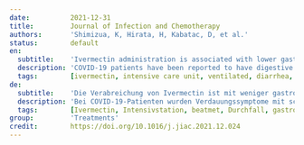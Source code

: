 ```yaml
---
date:          2021-12-31
title:         Journal of Infection and Chemotherapy
authors:       'Shimizua, K, Hirata, H, Kabatac, D, et al.'
status:        default
en:
  subtitle:    'Ivermectin administration is associated with lower gastrointestinal complications and greater ventilator-free days in ventilated patients with COVID-19: A propensity score analysis'
  description: 'COVID-19 patients have been reported to have digestive symptoms with poor outcome. Ivermectin, an antiparasitic drug, has been used in COVID-19 patients. The objective of this study was to evaluate whether ivermectin has effects on gastrointestinal complications and ventilator-free days in ventilated patients with COVID-19. COVID-19 patients who were mechanically ventilated in the ICU were included in this study. The ventilated patients who received ivermectin within 3 days after admission were assigned to the Ivermectin group, and the others were assigned to the Control group. Patients in the Ivermectin group received ivermectin 200 μg/kg via nasal tube. The incidence of gastrointestinal complications and ventilator-free days within 4 weeks from admission were evaluated as clinical outcomes using a propensity score with the inverse probability weighting method. We included 88 patients in this study, of whom 39 patients were classified into the Ivermectin group, and 49 patients were classified into the Control group. Ivermectin improved gastrointestinal complications and the number of ventilator-free days in severe COVID-19 patients undergoing mechanical ventilation. Prevention of gastrointestinal symptoms by SARS-Cov-2 might be associated with COVID-19 outcome.'
  tags:        [ivermectin, intensive care unit, ventilated, diarrhea, gastrointestinal, ventilator-free days]
de:
  subtitle:    'Die Verabreichung von Ivermectin ist mit weniger gastrointestinalen Komplikationen und mehr beatmungsfreien Tagen bei beatmeten Patienten mit COVID-19 verbunden: Eine Propensity-Score-Analyse'
  description: 'Bei COVID-19-Patienten wurden Verdauungssymptome mit schlechtem Ausgang festgestellt. Ivermectin, ein Antiparasitikum, wurde bei COVID-19-Patienten eingesetzt. Ziel dieser Studie war es, zu untersuchen, ob Ivermectin Auswirkungen auf gastrointestinale Komplikationen und beatmungsfreie Tage bei beatmeten Patienten mit COVID-19 hat. In diese Studie wurden COVID-19-Patienten aufgenommen, die auf der Intensivstation mechanisch beatmet wurden. Die beatmeten Patienten, die innerhalb von 3 Tagen nach der Aufnahme Ivermectin erhielten, wurden der Ivermectin-Gruppe zugewiesen, die anderen der Kontrollgruppe. Die Patienten in der Ivermectin-Gruppe erhielten Ivermectin 200 μg/kg über eine Nasensonde. Die Inzidenz gastrointestinaler Komplikationen und die beatmungsfreien Tage innerhalb von 4 Wochen nach der Aufnahme wurden als klinische Ergebnisse anhand eines Propensity Score mit der Methode der inversen Wahrscheinlichkeitsgewichtung bewertet. In diese Studie wurden 88 Patienten aufgenommen, von denen 39 der Ivermectin-Gruppe und 49 der Kontrollgruppe zugeordnet wurden. Ivermectin verbesserte die gastrointestinalen Komplikationen und die Anzahl der beatmungsfreien Tage bei schweren COVID-19-Patienten, die mechanisch beatmet wurden. Die Vorbeugung von gastrointestinalen Symptomen durch SARS-Cov-2 könnte mit dem Ergebnis von COVID-19 in Zusammenhang stehen.' 
  tags:        [Ivermectin, Intensivstation, beatmet, Durchfall, gastrointestinal, beatmungsfreie Tage]
group:         'Treatments'
credit:        https://doi.org/10.1016/j.jiac.2021.12.024
---
```

